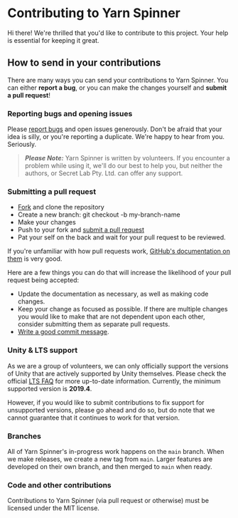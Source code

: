 # Contributing to Yarn Spinner

Hi there! We're thrilled that you'd like to contribute to this project. Your help is essential for keeping it great.

## How to send in your contributions

There are many ways you can send your contributions to Yarn Spinner. You can either **report a bug**, or you can make the changes yourself and **submit a pull request**!

### Reporting bugs and opening issues

Please [report bugs](https://github.com/YarnSpinnerTool/YarnSpinner-Unity/issues) and open issues generously. Don't be afraid that your idea is silly, or you're reporting a duplicate. We're happy to hear from you. Seriously.

> ***Please Note:*** Yarn Spinner is written by volunteers. If you encounter a problem while using it, we'll do our best to help you, but neither the authors, or Secret Lab Pty. Ltd. can offer any support.

### Submitting a pull request

* [Fork](https://github.com/YarnSpinnerTool/YarnSpinner-Unity/fork) and clone the repository
* Create a new branch: git checkout -b my-branch-name
* Make your changes
* Push to your fork and [submit a pull request](https://github.com/YarnSpinnerTool/YarnSpinner-Unity/compare)
* Pat your self on the back and wait for your pull request to be reviewed.

If you're unfamiliar with how pull requests work, [GitHub's documentation on them](https://help.github.com/articles/using-pull-requests/) is very good.

Here are a few things you can do that will increase the likelihood of your pull request being accepted:

* Update the documentation as necessary, as well as making code changes.
* Keep your change as focused as possible. If there are multiple changes you would like to make that are not dependent upon each other, consider submitting them as separate pull requests.
* [Write a good commit message](http://tbaggery.com/2008/04/19/a-note-about-git-commit-messages.html).

### Unity & LTS support

As we are a group of volunteers, we can only officially support the versions of Unity that are actively supported by Unity themselves. Please check the official [LTS FAQ](https://support.unity.com/hc/en-us/articles/4403332003348-What-is-a-Unity-LTS-Long-Term-Support-version-and-what-can-I-expect-from-it-) for more up-to-date information. Currently, the minimum supported version is **2019.4**.

However, if you would like to submit contributions to fix support for unsupported versions, please go ahead and do so, but do note that we cannot guarantee that it continues to work for that version.

### Branches

All of Yarn Spinner's in-progress work happens on the `main` branch. When we make releases, we create a new tag from `main`. Larger features are developed on their own branch, and then merged to `main` when ready.

### Code and other contributions

Contributions to Yarn Spinner (via pull request or otherwise) must be licensed under the MIT license.
